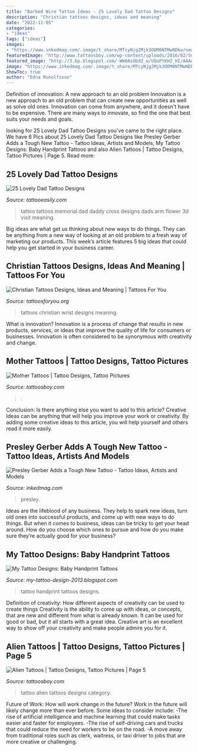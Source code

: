 ```yaml
---
title: "Barbed Wire Tattoo Ideas - 25 Lovely Dad Tattoo Designs"
description: "Christian tattoos designs, ideas and meaning"
date: "2022-11-05"
categories:
- "ideas"
tags: ["ideas"]
images:
- "https://www.inkedmag.com/.image/t_share/MTcyNjg2Mjk3ODM0NTMwNDkw/new-project.png"
featuredImage: "http://www.tattoosboy.com/wp-content/uploads/2016/02/Small-Alien-Tattoo-TB155.jpg"
featured_image: "http://3.bp.blogspot.com/-WW8AsUbd2_w/UQaPtKHZ_HI/AAAAAAAAUJY/cxTOpqGNWUg/s1600/004_l.jpg"
image: "https://www.inkedmag.com/.image/t_share/MTcyNjg2Mjk3ODM0NTMwNDkw/new-project.png"
ShowToc: true
author: "Edna Runolfsson"
---
```



Definition of innovation: A new approach to an old problem
Innovation is a new approach to an old problem that can create new opportunities as well as solve old ones. Innovation can come from anywhere, and it doesn't have to be expensive. There are many ways to innovate, so find the one that best suits your needs and goals.

	

		
looking for 25 Lovely Dad Tattoo Designs you've came to the right place. We have 6 Pics about 25 Lovely Dad Tattoo Designs like Presley Gerber Adds a Tough New Tattoo - Tattoo Ideas, Artists and Models, My Tattoo Designs: Baby Handprint Tattoos and also Alien Tattoos | Tattoo Designs, Tattoo Pictures | Page 5. Read more:
		
    
## 25 Lovely Dad Tattoo Designs

<img loading=lazy src="http://www.tattooeasily.com/wp-content/uploads/2013/06/daddys-tattoo-23.jpg" onerror="this.onerror=null;this.src='https://tse3.mm.bing.net/th?id=OIP.LXKh061b5g8QKpAZccZP7wHaJ4&amp;pid=15.1';" alt="25 Lovely Dad Tattoo Designs">

_Source: tattooeasily.com_

>tattoo tattoos memorial dad daddy cross designs dads arm flower 3d visit meaning. 

	

Big ideas are what get us thinking about new ways to do things. They can be anything from a new way of looking at an old problem to a fresh way of marketing our products. This week’s article features 5 big ideas that could help you get started in your business career.

    
## Christian Tattoos Designs, Ideas And Meaning | Tattoos For You

<img loading=lazy src="https://www.tattoosforyou.org/wp-content/uploads/2013/09/Christian-Wrist-Tattoos.jpg" onerror="this.onerror=null;this.src='https://tse3.mm.bing.net/th?id=OIP.X987IA0oHh4HHnHR7GlOqAHaJ4&amp;pid=15.1';" alt="Christian Tattoos Designs, Ideas and Meaning | Tattoos For You">

_Source: tattoosforyou.org_

>tattoos christian wrist designs meaning. 

	

What is innovation?
Innovation is a process of change that results in new products, services, or ideas that improve the quality of life for consumers or businesses. Innovation is often considered to be synonymous with creativity and change.

    
## Mother Tattoos | Tattoo Designs, Tattoo Pictures

<img loading=lazy src="http://www.tattoosboy.com/tattoopics/mother/mother_tattoo_4.jpg" onerror="this.onerror=null;this.src='https://tse4.mm.bing.net/th?id=OIP.49Icy-mP7ZccatUs0ji64wAAAA&amp;pid=15.1';" alt="Mother Tattoos | Tattoo Designs, Tattoo Pictures">

_Source: tattoosboy.com_

>. 

	

Conclusion: Is there anything else you want to add to this article?
Creative Ideas can be anything that will help you improve your work or creativity. By adding some creative ideas to this article, you will help yourself and others read it more easily.

    
## Presley Gerber Adds A Tough New Tattoo - Tattoo Ideas, Artists And Models

<img loading=lazy src="https://www.inkedmag.com/.image/t_share/MTcyNjg2Mjk3ODM0NTMwNDkw/new-project.png" onerror="this.onerror=null;this.src='https://tse3.mm.bing.net/th?id=OIP.vIvHBm_ZklswCajZr2iFbwHaD4&amp;pid=15.1';" alt="Presley Gerber Adds a Tough New Tattoo - Tattoo Ideas, Artists and Models">

_Source: inkedmag.com_

>presley. 

	

Ideas are the lifeblood of any business. They help to spark new ideas, turn old ones into successful products, and come up with new ways to do things. But when it comes to business, ideas can be tricky to get your head around. How do you choose which ones to pursue and how do you make sure they’re actually good for your business?

    
## My Tattoo Designs: Baby Handprint Tattoos

<img loading=lazy src="http://3.bp.blogspot.com/-WW8AsUbd2_w/UQaPtKHZ_HI/AAAAAAAAUJY/cxTOpqGNWUg/s1600/004_l.jpg" onerror="this.onerror=null;this.src='https://tse3.mm.bing.net/th?id=OIP.XB8Pwy-XhDonEDzDX9GC4wHaJ4&amp;pid=15.1';" alt="My Tattoo Designs: Baby Handprint Tattoos">

_Source: my-tattoo-design-2013.blogspot.com_

>tattoo handprint tattoos designs. 

	

Definition of creativity: How different aspects of creativity can be used to create things
Creativity is the ability to come up with ideas, or concepts, that are new and different from what is already known. It can be used for good or bad, but it all starts with a great idea. Creative art is an excellent way to show off your creativity and make people admire you for it.

    
## Alien Tattoos | Tattoo Designs, Tattoo Pictures | Page 5

<img loading=lazy src="http://www.tattoosboy.com/wp-content/uploads/2016/02/Small-Alien-Tattoo-TB155.jpg" onerror="this.onerror=null;this.src='https://tse3.mm.bing.net/th?id=OIP.AiqzMZkxpaIkm9fLLFJhWwHaFG&amp;pid=15.1';" alt="Alien Tattoos | Tattoo Designs, Tattoo Pictures | Page 5">

_Source: tattoosboy.com_

>tattoo alien tattoos designs category. 

	

Future of Work: How will work change in the future?
Work in the future will likely change more than ever before. Some ideas to consider include:
-The rise of artificial intelligence and machine learning that could make tasks easier and faster for employees. 
-The rise of self-driving cars and trucks that could reduce the need for workers to be on the road. 
-A move away from traditional roles such as clerk, waitress, or taxi driver to jobs that are more creative or challenging.

